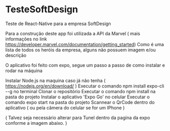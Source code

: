 # TesteSoftDesign
Teste de React-Native para a empresa SoftDesign

Para a construção deste app foi utilizada a API da Marvel ( mais informações no link https://developer.marvel.com/documentation/getting_started)
Como é uma lista de todos os heróis da empresa, alguns não possuem imagem e/ou descrição

O aplicativo foi feito com expo, segue um passo a passo de como instalar e rodar na máquina

Instalar Node.js na maquina caso já não tenha ( https://nodejs.org/en/download/ )
Executar o comando npm install expo-cli --g no terminal
Clonar o repositório
Executar o comando npm install na pasta do projeto
Instalar o aplicativo 'Expo Go' no celular
Executar o comando expo start na pasta do projeto
Scannear o QrCode dentro do aplicativo ( ou pela câmera do celular se for um IPhone )

( Talvez seja necessário alterar para Tunel dentro da pagina da expo conforme a imagem abaixo. )
